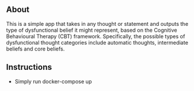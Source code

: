 ## About
This is a simple app that takes in any thought or statement and outputs the type of dysfunctional belief it might represent, based on the Cognitive Behavioural Therapy (CBT) framework. Specifically, the possible types of dysfunctional thought categories include automatic thoughts, intermediate beliefs and core beliefs.

## Instructions
- Simply run docker-compose up
